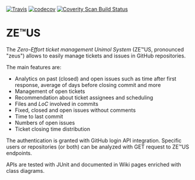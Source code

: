 [![Travis](https://travis-ci.org/intersimone999/anpr-github-metrics.svg?branch=master)](https://travis-ci.org/intersimone999/anpr-github-metrics)
[![codecov](https://codecov.io/gh/intersimone999/anpr-github-metrics/branch/master/graph/badge.svg)](https://codecov.io/gh/intersimone999/anpr-github-metrics)
[![Coverity Scan Build Status](https://scan.coverity.com/projects/14034/badge.svg)](https://scan.coverity.com/projects/intersimone999-anpr-github-metrics)
# ZE&trade;US

The *Zero-Effort ticket management Unimol System* (ZE&trade;US, pronounced "zeus") allows to easily manage
tickets and issues in GitHub repositories.

The main features are:
- Analytics on past (closed) and open issues such as time after first response,
average of days before closing commit and more
- Management of open tickets
- Recommendation about ticket assignees and scheduling
- Files and *LoC* involved in commits
- Fixed, closed and open issues without comments
- Time to last commit
- Numbers of open issues
- Ticket closing time distribution

The authentication is granted with GitHub login API integration. Specific users or repositories (or both) can be analyzed
 with GET request to ZE&trade;US endpoints.
 
 APIs are tested with JUnit and documented in Wiki pages enriched with class diagrams.
